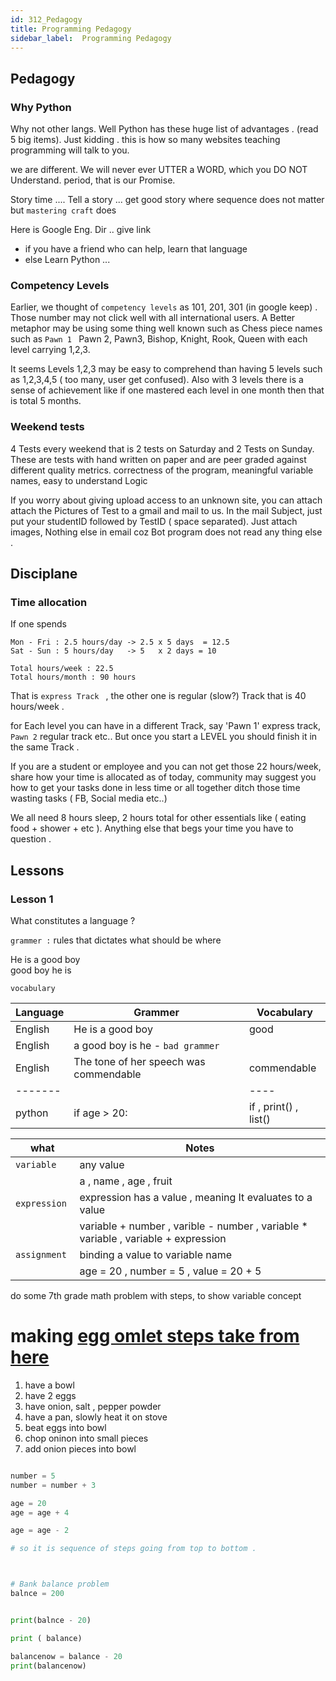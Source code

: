 ```yaml
---
id: 312_Pedagogy
title: Programming Pedagogy
sidebar_label:  Programming Pedagogy
---
```


## Pedagogy


### Why Python

Why not other langs. Well Python has these huge list of advantages . (read 5 big items). Just kidding . this is how so many websites teaching programming will talk to you.

we are different. We will never ever UTTER a WORD, which you DO NOT Understand. period, that is our Promise.

Story time .... Tell a story ... get good story where sequence does not matter but `mastering craft` does

Here is Google Eng. Dir .. give link
 - if you have a friend who can help, learn that language
 - else Learn Python ...
 

### Competency Levels

Earlier, we thought of `competency levels` as 101, 201, 301  (in google keep) . Those number may not click well with all international users.
A Better metaphor may be using some thing well known such as  Chess piece names such as `Pawn 1 `  Pawn 2, Pawn3, Bishop, Knight, Rook, Queen with each level carrying 1,2,3.

It seems Levels 1,2,3 may be easy to comprehend than having 5 levels such as 1,2,3,4,5 ( too many, user get confused). Also with 3 levels there 
is a sense of achievement like if one mastered each level in one month then that is total 5 months. 


### Weekend tests
4 Tests every weekend that is 2 tests on Saturday and 2 Tests on Sunday. These are tests with hand written on paper and are peer graded against different quality metrics.
correctness of the program, meaningful variable names, easy to understand Logic

If you worry about giving upload access to an unknown site, you can attach attach the Pictures of Test to a gmail and mail to us. In the mail Subject, 
just put your studentID followed by TestID ( space separated). Just attach images, Nothing else in email coz Bot program does not read any thing else .



## Disciplane 

### Time allocation

If one spends 
```
Mon - Fri : 2.5 hours/day -> 2.5 x 5 days  = 12.5
Sat - Sun : 5 hours/day   -> 5   x 2 days = 10

Total hours/week : 22.5 
Total hours/month : 90 hours 
```

That is `express Track ` , the other one is regular (slow?) Track that is 40 hours/week .

for Each level you can have in a different Track, say 'Pawn 1' express track,  `Pawn 2` regular track etc.. But once you start a LEVEL you should finish
it in the same Track .

 
If you are a student or employee and you can not get those 22 hours/week, share how your time is allocated as of today, community may suggest you
how to get your tasks done in less time or all together ditch those time wasting tasks ( FB, Social media etc..)

We all need 8 hours sleep, 2 hours total for other essentials like ( eating food + shower + etc ). Anything else  that begs your time you have to question .

## Lessons

### Lesson 1

What constitutes a language ?

`grammer :` rules that dictates what should be where

He is a good boy <br>
good boy he is

`vocabulary `


| Language | Grammer | Vocabulary |
| ------- |  -----   | ----  | 
| English | He is a good boy | good  | 
| English | a good boy is he  - `bad grammer`|   | 
| English | The tone of her speech was commendable| commendable  | 
| ------- |          | ----  |
| python  |  if age > 20:    | if  , print() , list()    |



| what      | Notes |
| -------   |  ----- |
|`variable `|  any value |
|           |  a , name , age , fruit |
| `expression`| expression has a value , meaning It evaluates to a value |
|             |variable + number ,  varible - number , variable * variable ,  variable + expression |
|`assignment ` | binding a value to variable name |
|              | age = 20 ,  number = 5 , value = 20 + 5 |




do some 7th grade math problem with steps, to show variable concept 

# making [egg omlet  steps take from here](https://www.google.com/search?q=how+to+make+egg+omelet&rlz=1C5CHFA_enUS738US738&oq=how+to+make+egg+om&aqs=chrome.1.69i57j0l5.8712j0j7&sourceid=chrome&ie=UTF-8)
1. have a bowl
2. have 2 eggs
3. have onion, salt , pepper powder
4. have a pan, slowly heat it on stove
4. beat eggs into bowl
5. chop oninon into small pieces
6. add onion pieces into bowl

```python

number = 5
number = number + 3

age = 20
age = age + 4

age = age - 2

# so it is sequence of steps going from top to bottom .



# Bank balance problem
balnce = 200


print(balnce - 20)

print ( balance)

balancenow = balance - 20
print(balancenow)
```
  